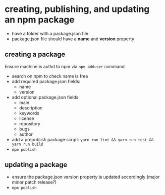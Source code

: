 # creating, publishing, and updating an npm package

- have a folder with a package.json file
- package.json file should have a **name** and **version** property

## creating a package

Ensure machine is authd to npm via `npm adduser` command

- search on npm to check name is free
- add required package.json fields:
  - name
  - version
- add optional package.json fields:
  - main
  - description
  - keywords
  - license
  - repository
  - bugs
  - author
- add a prepublish package script: `yarn run lint && yarn run test && yarn run build`
- `npm publish`

## updating a package

- ensure the package.json version property is updated accordingly (major minor patch release?)
- `npm publish`
